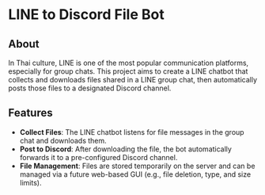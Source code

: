 # LINE to Discord File Bot

## About

In Thai culture, LINE is one of the most popular communication platforms, especially for group chats. This project aims to create a LINE chatbot that collects and downloads files shared in a LINE group chat, then automatically posts those files to a designated Discord channel.

## Features

- **Collect Files**: The LINE chatbot listens for file messages in the group chat and downloads them.
- **Post to Discord**: After downloading the file, the bot automatically forwards it to a pre-configured Discord channel.
- **File Management**: Files are stored temporarily on the server and can be managed via a future web-based GUI (e.g., file deletion, type, and size limits).
